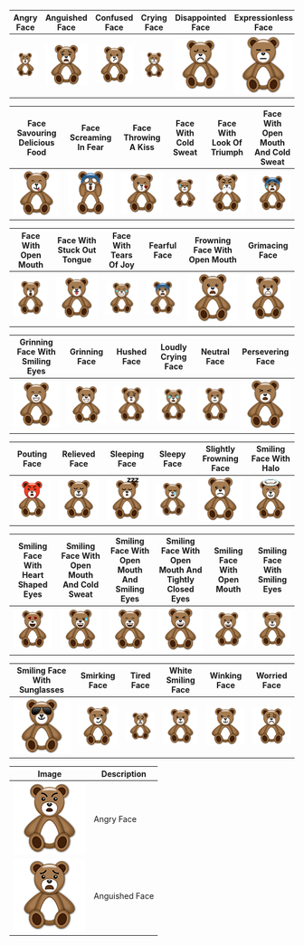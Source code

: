 | Angry Face | Anguished Face | Confused Face | Crying Face | Disappointed Face | Expressionless Face |
| ------------- | ------------- | ------------- | ------------- | ------------- | ------------- |
| ![Image of Angry Face ](https://raw.githubusercontent.com/JustOneMoreBlock/TeddyBear/master/128x128/angry-face.png) | ![Image of Anguished Face ](https://raw.githubusercontent.com/JustOneMoreBlock/TeddyBear/master/128x128/anguished-face.png) | ![Image of Confused Face ](https://raw.githubusercontent.com/JustOneMoreBlock/TeddyBear/master/128x128/confused-face.png) | ![Image of Crying Face ](https://raw.githubusercontent.com/JustOneMoreBlock/TeddyBear/master/128x128/crying-face.png) | ![Image of Disappointed Face ](https://raw.githubusercontent.com/JustOneMoreBlock/TeddyBear/master/128x128/disappointed-face.png) | ![Image of Expressionless Face ](https://raw.githubusercontent.com/JustOneMoreBlock/TeddyBear/master/128x128/expressionless-face.png) |

| Face Savouring Delicious Food | Face Screaming In Fear | Face Throwing A Kiss | Face With Cold Sweat | Face With Look Of Triumph | Face With Open Mouth And Cold Sweat |
| ------------- | ------------- | ------------- | ------------- | ------------- | ------------- |
| ![Image of Face Savouring Delicious Food ](https://raw.githubusercontent.com/JustOneMoreBlock/TeddyBear/master/128x128/face-savouring-delicious-food.png) | ![Image of Face Screaming In Fear ](https://raw.githubusercontent.com/JustOneMoreBlock/TeddyBear/master/128x128/face-screaming-in-fear.png) | ![Image of Face Throwing A Kiss ](https://raw.githubusercontent.com/JustOneMoreBlock/TeddyBear/master/128x128/face-throwing-a-kiss.png) | ![Image of Face With Cold Sweat ](https://raw.githubusercontent.com/JustOneMoreBlock/TeddyBear/master/128x128/face-with-cold-sweat.png) | ![Image of Face With Look Of Triumph ](https://raw.githubusercontent.com/JustOneMoreBlock/TeddyBear/master/128x128/face-with-look-of-triumph.png) | ![Image of Face With Open Mouth And Cold Sweat ](https://raw.githubusercontent.com/JustOneMoreBlock/TeddyBear/master/128x128/face-with-open-mouth-and-cold-sweat.png) |

| Face With Open Mouth | Face With Stuck Out Tongue | Face With Tears Of Joy | Fearful Face | Frowning Face With Open Mouth | Grimacing Face | 
| ------------- | ------------- | ------------- | ------------- | ------------- | ------------- |
| ![Image of Face With Open Mouth ](https://raw.githubusercontent.com/JustOneMoreBlock/TeddyBear/master/128x128/face-with-open-mouth.png) | ![Image of Face With Stuck Out Tongue ](https://raw.githubusercontent.com/JustOneMoreBlock/TeddyBear/master/128x128/face-with-stuck-out-tongue.png) | ![Image of Face With Tears Of Joy ](https://raw.githubusercontent.com/JustOneMoreBlock/TeddyBear/master/128x128/face-with-tears-of-joy.png) | ![Image of Fearful Face ](https://raw.githubusercontent.com/JustOneMoreBlock/TeddyBear/master/128x128/fearful-face.png) | ![Image of Frowning Face With Open Mouth ](https://raw.githubusercontent.com/JustOneMoreBlock/TeddyBear/master/128x128/frowning-face-with-open-mouth.png) | ![Image of Grimacing Face ](https://raw.githubusercontent.com/JustOneMoreBlock/TeddyBear/master/128x128/grimacing-face.png) |

| Grinning Face With Smiling Eyes | Grinning Face | Hushed Face | Loudly Crying Face | Neutral Face | Persevering Face |
| ------------------------------- | ------------- | ------------- | ------------- | ------------- | ------------- |
| ![Image of Grinning Face With Smiling Eyes ](https://raw.githubusercontent.com/JustOneMoreBlock/TeddyBear/master/128x128/grinning-face-with-smiling-eyes.png) | ![Image of Grinning Face ](https://raw.githubusercontent.com/JustOneMoreBlock/TeddyBear/master/128x128/grinning-face.png) | ![Image of Hushed Face ](https://raw.githubusercontent.com/JustOneMoreBlock/TeddyBear/master/128x128/hushed-face.png) | ![Image of Loudly Crying Face ](https://raw.githubusercontent.com/JustOneMoreBlock/TeddyBear/master/128x128/loudly-crying-face.png) | ![Image of Neutral Face ](https://raw.githubusercontent.com/JustOneMoreBlock/TeddyBear/master/128x128/neutral-face.png) | ![Image of Persevering Face ](https://raw.githubusercontent.com/JustOneMoreBlock/TeddyBear/master/128x128/persevering-face.png) |

| Pouting Face | Relieved Face | Sleeping Face | Sleepy Face | Slightly Frowning Face | Smiling Face With Halo |
| ------------- | ------------- | ------------- | ------------- | ------------- | ------------- |
| ![Image of Pouting Face ](https://raw.githubusercontent.com/JustOneMoreBlock/TeddyBear/master/128x128/pouting-face.png) | ![Image of Relieved Face ](https://raw.githubusercontent.com/JustOneMoreBlock/TeddyBear/master/128x128/relieved-face.png) | ![Image of Sleeping Face ](https://raw.githubusercontent.com/JustOneMoreBlock/TeddyBear/master/128x128/sleeping-face.png) | ![Image of Sleepy Face ](https://raw.githubusercontent.com/JustOneMoreBlock/TeddyBear/master/128x128/sleepy-face.png) | ![Image of Slightly Frowning Face ](https://raw.githubusercontent.com/JustOneMoreBlock/TeddyBear/master/128x128/slightly-frowning-face.png) | ![Image of Smiling Face With Halo ](https://raw.githubusercontent.com/JustOneMoreBlock/TeddyBear/master/128x128/smiling-face-with-halo.png) |


| Smiling Face With Heart Shaped Eyes | Smiling Face With Open Mouth And Cold Sweat | Smiling Face With Open Mouth And Smiling Eyes | Smiling Face With Open Mouth And Tightly Closed Eyes | Smiling Face With Open Mouth | Smiling Face With Smiling Eyes |
| ------------- | ------------- | ------------- | ------------- | ------------- | ------------- |
| ![Image of Smiling Face With Heart Shaped Eyes ](https://raw.githubusercontent.com/JustOneMoreBlock/TeddyBear/master/128x128/smiling-face-with-heart-shaped-eyes.png) | ![Image of Smiling Face With Open Mouth And Cold Sweat ](https://raw.githubusercontent.com/JustOneMoreBlock/TeddyBear/master/128x128/smiling-face-with-open-mouth-and-cold-sweat.png) | ![Image of Smiling Face With Open Mouth And Smiling Eyes ](https://raw.githubusercontent.com/JustOneMoreBlock/TeddyBear/master/128x128/smiling-face-with-open-mouth-and-smiling-eyes.png) | ![Image of Smiling Face With Open Mouth And Tightly Closed Eyes ](https://raw.githubusercontent.com/JustOneMoreBlock/TeddyBear/master/128x128/smiling-face-with-open-mouth-and-tightly-closed-eyes.png) | ![Image of Smiling Face With Open Mouth ](https://raw.githubusercontent.com/JustOneMoreBlock/TeddyBear/master/128x128/smiling-face-with-open-mouth.png) | ![Image of Smiling Face With Smiling Eyes ](https://raw.githubusercontent.com/JustOneMoreBlock/TeddyBear/master/128x128/smiling-face-with-smiling-eyes.png) |

| Smiling Face With Sunglasses | Smirking Face | Tired Face | White Smiling Face | Winking Face | Worried Face |
| ------------- | ------------- | ------------- | ------------- | ------------- | ------------- |
| ![Image of Smiling Face With Sunglasses ](https://raw.githubusercontent.com/JustOneMoreBlock/TeddyBear/master/128x128/smiling-face-with-sunglasses.png) | ![Image of Smirking Face ](https://raw.githubusercontent.com/JustOneMoreBlock/TeddyBear/master/128x128/smirking-face.png) | ![Image of Tired Face ](https://raw.githubusercontent.com/JustOneMoreBlock/TeddyBear/master/128x128/tired-face.png) | ![Image of White Smiling Face ](https://raw.githubusercontent.com/JustOneMoreBlock/TeddyBear/master/128x128/white-smiling-face.png) | ![Image of Winking Face ](https://raw.githubusercontent.com/JustOneMoreBlock/TeddyBear/master/128x128/winking-face.png) | ![Image of Worried Face ](https://raw.githubusercontent.com/JustOneMoreBlock/TeddyBear/master/128x128/worried-face.png) |



| Image | Description |
| --- | --- |
| ![Image of Angry Face ](https://raw.githubusercontent.com/JustOneMoreBlock/TeddyBear/master/128x128/angry-face.png) | Angry Face
| ![Image of Anguished Face ](https://raw.githubusercontent.com/JustOneMoreBlock/TeddyBear/master/128x128/anguished-face.png) | Anguished Face | ![Image of Confused Face ](https://raw.githubusercontent.com/JustOneMoreBlock/TeddyBear/master/128x128/confused-face.png) | Confused Face | ![Image of Crying Face ](https://raw.githubusercontent.com/JustOneMoreBlock/TeddyBear/master/128x128/crying-face.png) | Crying Face | ![Image of Disappointed Face ](https://raw.githubusercontent.com/JustOneMoreBlock/TeddyBear/master/128x128/disappointed-face.png) | Disappointed Face | ![Image of Expressionless Face ](https://raw.githubusercontent.com/JustOneMoreBlock/TeddyBear/master/128x128/expressionless-face.png) | Expressionless Face | ![Image of Face Savouring Delicious Food ](https://raw.githubusercontent.com/JustOneMoreBlock/TeddyBear/master/128x128/face-savouring-delicious-food.png) | Face Savouring Delicious Food | ![Image of Face Screaming In Fear ](https://raw.githubusercontent.com/JustOneMoreBlock/TeddyBear/master/128x128/face-screaming-in-fear.png) | Face Screaming In Fear | ![Image of Face Throwing A Kiss ](https://raw.githubusercontent.com/JustOneMoreBlock/TeddyBear/master/128x128/face-throwing-a-kiss.png) | Face Throwing A Kiss | ![Image of Face With Cold Sweat ](https://raw.githubusercontent.com/JustOneMoreBlock/TeddyBear/master/128x128/face-with-cold-sweat.png) | Face With Cold Sweat | ![Image of Face With Look Of Triumph ](https://raw.githubusercontent.com/JustOneMoreBlock/TeddyBear/master/128x128/face-with-look-of-triumph.png) | Face With Look Of Triumph | ![Image of Face With Open Mouth And Cold Sweat ](https://raw.githubusercontent.com/JustOneMoreBlock/TeddyBear/master/128x128/face-with-open-mouth-and-cold-sweat.png) | Face With Open Mouth And Cold Sweat | ![Image of Face With Open Mouth ](https://raw.githubusercontent.com/JustOneMoreBlock/TeddyBear/master/128x128/face-with-open-mouth.png) | Face With Open Mouth | ![Image of Face With Stuck Out Tongue ](https://raw.githubusercontent.com/JustOneMoreBlock/TeddyBear/master/128x128/face-with-stuck-out-tongue.png) | Face With Stuck Out Tongue | ![Image of Face With Tears Of Joy ](https://raw.githubusercontent.com/JustOneMoreBlock/TeddyBear/master/128x128/face-with-tears-of-joy.png) | Face With Tears Of Joy | ![Image of Fearful Face ](https://raw.githubusercontent.com/JustOneMoreBlock/TeddyBear/master/128x128/fearful-face.png) | Fearful Face | ![Image of Frowning Face With Open Mouth ](https://raw.githubusercontent.com/JustOneMoreBlock/TeddyBear/master/128x128/frowning-face-with-open-mouth.png) | Frowning Face With Open Mouth | ![Image of Grimacing Face ](https://raw.githubusercontent.com/JustOneMoreBlock/TeddyBear/master/128x128/grimacing-face.png) | Grimacing Face | ![Image of Grinning Face With Smiling Eyes ](https://raw.githubusercontent.com/JustOneMoreBlock/TeddyBear/master/128x128/grinning-face-with-smiling-eyes.png) | Grinning Face With Smiling Eyes | ![Image of Grinning Face ](https://raw.githubusercontent.com/JustOneMoreBlock/TeddyBear/master/128x128/grinning-face.png) | Grinning Face | ![Image of Hushed Face ](https://raw.githubusercontent.com/JustOneMoreBlock/TeddyBear/master/128x128/hushed-face.png) | Hushed Face | ![Image of Loudly Crying Face ](https://raw.githubusercontent.com/JustOneMoreBlock/TeddyBear/master/128x128/loudly-crying-face.png) | Loudly Crying Face | ![Image of Neutral Face ](https://raw.githubusercontent.com/JustOneMoreBlock/TeddyBear/master/128x128/neutral-face.png) | Neutral Face | ![Image of Persevering Face ](https://raw.githubusercontent.com/JustOneMoreBlock/TeddyBear/master/128x128/persevering-face.png) | Persevering Face | ![Image of Pouting Face ](https://raw.githubusercontent.com/JustOneMoreBlock/TeddyBear/master/128x128/pouting-face.png) | Pouting Face | ![Image of Relieved Face ](https://raw.githubusercontent.com/JustOneMoreBlock/TeddyBear/master/128x128/relieved-face.png) | Relieved Face | ![Image of Sleeping Face ](https://raw.githubusercontent.com/JustOneMoreBlock/TeddyBear/master/128x128/sleeping-face.png) | Sleeping Face | ![Image of Sleepy Face ](https://raw.githubusercontent.com/JustOneMoreBlock/TeddyBear/master/128x128/sleepy-face.png) | Sleepy Face | ![Image of Slightly Frowning Face ](https://raw.githubusercontent.com/JustOneMoreBlock/TeddyBear/master/128x128/slightly-frowning-face.png) | Slightly Frowning Face | ![Image of Smiling Face With Halo ](https://raw.githubusercontent.com/JustOneMoreBlock/TeddyBear/master/128x128/smiling-face-with-halo.png) | Smiling Face With Halo | ![Image of Smiling Face With Heart Shaped Eyes ](https://raw.githubusercontent.com/JustOneMoreBlock/TeddyBear/master/128x128/smiling-face-with-heart-shaped-eyes.png) | Smiling Face With Heart Shaped Eyes | ![Image of Smiling Face With Open Mouth And Cold Sweat ](https://raw.githubusercontent.com/JustOneMoreBlock/TeddyBear/master/128x128/smiling-face-with-open-mouth-and-cold-sweat.png) | Smiling Face With Open Mouth And Cold Sweat | ![Image of Smiling Face With Open Mouth And Smiling Eyes ](https://raw.githubusercontent.com/JustOneMoreBlock/TeddyBear/master/128x128/smiling-face-with-open-mouth-and-smiling-eyes.png) | Smiling Face With Open Mouth And Smiling Eyes | ![Image of Smiling Face With Open Mouth And Tightly Closed Eyes ](https://raw.githubusercontent.com/JustOneMoreBlock/TeddyBear/master/128x128/smiling-face-with-open-mouth-and-tightly-closed-eyes.png) | Smiling Face With Open Mouth And Tightly Closed Eyes | ![Image of Smiling Face With Open Mouth ](https://raw.githubusercontent.com/JustOneMoreBlock/TeddyBear/master/128x128/smiling-face-with-open-mouth.png) | Smiling Face With Open Mouth | ![Image of Smiling Face With Smiling Eyes ](https://raw.githubusercontent.com/JustOneMoreBlock/TeddyBear/master/128x128/smiling-face-with-smiling-eyes.png) | Smiling Face With Smiling Eyes | ![Image of Smiling Face With Sunglasses ](https://raw.githubusercontent.com/JustOneMoreBlock/TeddyBear/master/128x128/smiling-face-with-sunglasses.png) | Smiling Face With Sunglasses | ![Image of Smirking Face ](https://raw.githubusercontent.com/JustOneMoreBlock/TeddyBear/master/128x128/smirking-face.png) | Smirking Face | ![Image of Tired Face ](https://raw.githubusercontent.com/JustOneMoreBlock/TeddyBear/master/128x128/tired-face.png) | Tired Face | ![Image of White Smiling Face ](https://raw.githubusercontent.com/JustOneMoreBlock/TeddyBear/master/128x128/white-smiling-face.png) | White Smiling Face | ![Image of Winking Face ](https://raw.githubusercontent.com/JustOneMoreBlock/TeddyBear/master/128x128/winking-face.png) | Winking Face | ![Image of Worried Face ](https://raw.githubusercontent.com/JustOneMoreBlock/TeddyBear/master/128x128/worried-face.png) | Worried Face |

